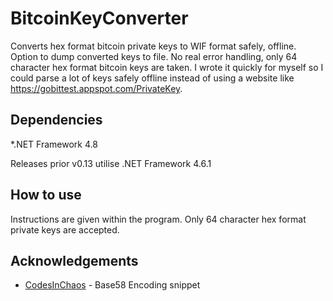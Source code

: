 # BitcoinKeyConverter

Converts hex format bitcoin private keys to WIF format safely, offline. Option to dump converted keys to file.
No real error handling, only 64 character hex format bitcoin keys are taken. I wrote it quickly for myself so I could parse a lot of keys safely offline instead of using a website like https://gobittest.appspot.com/PrivateKey. 

## Dependencies

*.NET Framework 4.8

Releases prior v0.13 utilise .NET Framework 4.6.1

## How to use

Instructions are given within the program. Only 64 character hex format private keys are accepted.

## Acknowledgements

* [CodesInChaos](https://gist.github.com/CodesInChaos/3175971) - Base58 Encoding snippet




